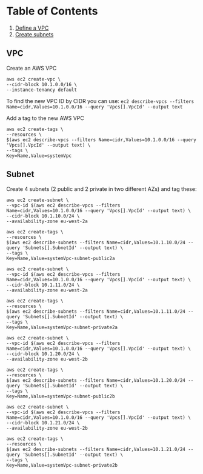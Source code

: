 

# Table of Contents
1. [Define a VPC](#VPC)
1. [Create subnets](#Subnet)

<a name="VPC"></a>
## VPC

Create an AWS VPC
```
aws ec2 create-vpc \
--cidr-block 10.1.0.0/16 \
--instance-tenancy default
```

To find the new VPC ID by CIDR you can use:
```ec2 describe-vpcs --filters Name=cidr,Values=10.1.0.0/16 --query 'Vpcs[].VpcId' --output text```

Add a tag to the new AWS VPC
```
aws ec2 create-tags \
--resources \
$(aws ec2 describe-vpcs --filters Name=cidr,Values=10.1.0.0/16 --query 'Vpcs[].VpcId' --output text) \
--tags \
Key=Name,Value=systemVpc
```

<a name="Subnet"></a>
## Subnet
 
Create 4 subnets (2 public and 2 private in two different AZs) and tag these:

```
aws ec2 create-subnet \
--vpc-id $(aws ec2 describe-vpcs --filters Name=cidr,Values=10.1.0.0/16 --query 'Vpcs[].VpcId' --output text) \
--cidr-block 10.1.10.0/24 \
--availability-zone eu-west-2a
```

```
aws ec2 create-tags \
--resources \
$(aws ec2 describe-subnets --filters Name=cidr,Values=10.1.10.0/24 --query 'Subnets[].SubnetId' --output text) \
--tags \
Key=Name,Value=systemVpc-subnet-public2a
```

```
aws ec2 create-subnet \
--vpc-id $(aws ec2 describe-vpcs --filters Name=cidr,Values=10.1.0.0/16 --query 'Vpcs[].VpcId' --output text) \
--cidr-block 10.1.11.0/24 \
--availability-zone eu-west-2a
```

```
aws ec2 create-tags \
--resources \
$(aws ec2 describe-subnets --filters Name=cidr,Values=10.1.11.0/24 --query 'Subnets[].SubnetId' --output text) \
--tags \
Key=Name,Value=systemVpc-subnet-private2a
```

```
aws ec2 create-subnet \
--vpc-id $(aws ec2 describe-vpcs --filters Name=cidr,Values=10.1.0.0/16 --query 'Vpcs[].VpcId' --output text) \
--cidr-block 10.1.20.0/24 \
--availability-zone eu-west-2b
```

```
aws ec2 create-tags \
--resources \
$(aws ec2 describe-subnets --filters Name=cidr,Values=10.1.20.0/24 --query 'Subnets[].SubnetId' --output text) \
--tags \
Key=Name,Value=systemVpc-subnet-public2b
```

```
aws ec2 create-subnet \
--vpc-id $(aws ec2 describe-vpcs --filters Name=cidr,Values=10.1.0.0/16 --query 'Vpcs[].VpcId' --output text) \
--cidr-block 10.1.21.0/24 \
--availability-zone eu-west-2b
```

```
aws ec2 create-tags \
--resources \
$(aws ec2 describe-subnets --filters Name=cidr,Values=10.1.21.0/24 --query 'Subnets[].SubnetId' --output text) \
--tags \
Key=Name,Value=systemVpc-subnet-private2b

```


